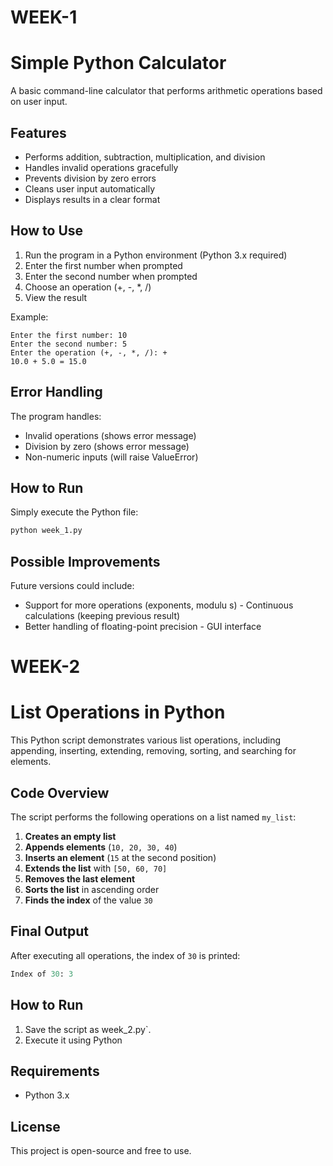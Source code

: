 # WEEK-1
# Simple Python Calculator

A basic command-line calculator that performs arithmetic operations based on user input.

## Features

- Performs addition, subtraction, multiplication, and division
- Handles invalid operations gracefully
- Prevents division by zero errors
- Cleans user input automatically
- Displays results in a clear format

## How to Use

1. Run the program in a Python environment (Python 3.x required)
2. Enter the first number when prompted
3. Enter the second number when prompted
4. Choose an operation (+, -, *, /)
5. View the result

Example:
```
Enter the first number: 10
Enter the second number: 5
Enter the operation (+, -, *, /): +
10.0 + 5.0 = 15.0
```

## Error Handling

The program handles:
- Invalid operations (shows error message)
- Division by zero (shows error message)
- Non-numeric inputs (will raise ValueError)


## How to Run

Simply execute the Python file:
```bash
python week_1.py
```

## Possible Improvements

Future versions could include:
- Support for more operations (exponents, modulu
s)                                              - Continuous calculations (keeping previous result)
- Better handling of floating-point precision   - GUI interface

# WEEK-2


# List Operations in Python

This Python script demonstrates various list operations, including appending, inserting, extending, removing, sorting, and searching for elements.

## Code Overview

The script performs the following operations on a list named `my_list`:

1. **Creates an empty list**
2. **Appends elements** (`10, 20, 30, 40`)
3. **Inserts an element** (`15` at the second position)
4. **Extends the list** with `[50, 60, 70]`
5. **Removes the last element**
6. **Sorts the list** in ascending order
7. **Finds the index** of the value `30`

## Final Output

After executing all operations, the index of `30` is printed:

```python
Index of 30: 3
```

## How to Run

1. Save the script as week_2.py`.
2. Execute it using Python




## Requirements

- Python 3.x

## License

This project is open-source and free to use.

